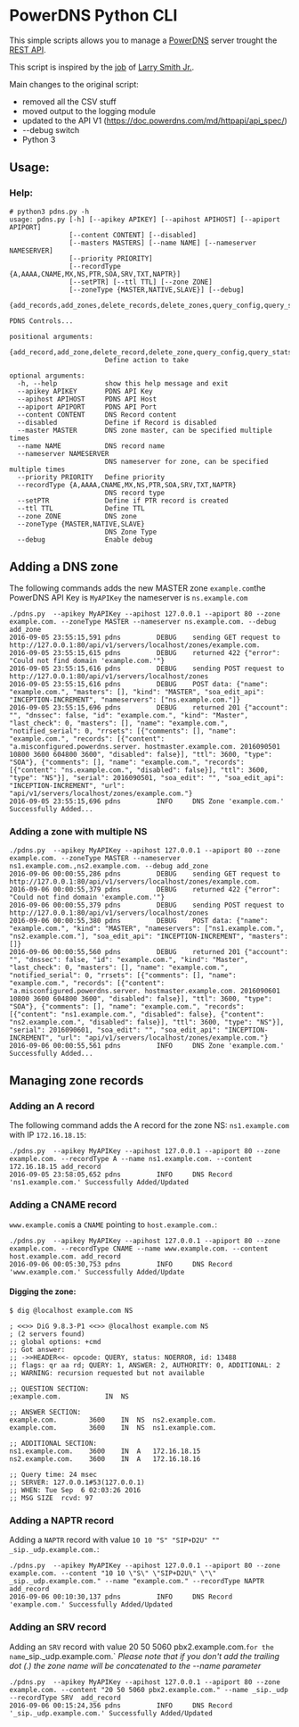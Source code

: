 # PowerDNS Python CLI

This simple scripts allows you to manage a [PowerDNS](https://www.powerdns.com/) server trought the [REST API](https://doc.powerdns.com/md/httpapi/README/).

This script is inspired by the [job](https://github.com/mrlesmithjr/python-powerdns-management) of [Larry Smith Jr.](http://everythingshouldbevirtual.com/).

Main changes to the original script:
    
* removed all the CSV stuff
* moved output to the logging module
* updated to the API V1 (https://doc.powerdns.com/md/httpapi/api_spec/)
* --debug switch
* Python 3

## Usage:

### Help:

```
# python3 pdns.py -h
usage: pdns.py [-h] [--apikey APIKEY] [--apihost APIHOST] [--apiport APIPORT]
               [--content CONTENT] [--disabled]
               [--masters MASTERS] [--name NAME] [--nameserver NAMESERVER]
               [--priority PRIORITY]
               [--recordType {A,AAAA,CNAME,MX,NS,PTR,SOA,SRV,TXT,NAPTR}]
               [--setPTR] [--ttl TTL] [--zone ZONE]
               [--zoneType {MASTER,NATIVE,SLAVE}] [--debug]
               {add_records,add_zones,delete_records,delete_zones,query_config,query_stats,query_zones}

PDNS Controls...

positional arguments:
  {add_record,add_zone,delete_record,delete_zone,query_config,query_stats,query_zone}
                        Define action to take

optional arguments:
  -h, --help            show this help message and exit
  --apikey APIKEY       PDNS API Key
  --apihost APIHOST     PDNS API Host
  --apiport APIPORT     PDNS API Port
  --content CONTENT     DNS Record content
  --disabled            Define if Record is disabled
  --master MASTER       DNS zone master, can be specified multiple times
  --name NAME           DNS record name
  --nameserver NAMESERVER
                        DNS nameserver for zone, can be specified multiple times
  --priority PRIORITY   Define priority
  --recordType {A,AAAA,CNAME,MX,NS,PTR,SOA,SRV,TXT,NAPTR}
                        DNS record type
  --setPTR              Define if PTR record is created
  --ttl TTL             Define TTL
  --zone ZONE           DNS zone
  --zoneType {MASTER,NATIVE,SLAVE}
                        DNS Zone Type
  --debug               Enable debug
```

## Adding a DNS zone

The following commands adds the new MASTER zone `example.com`the PowerDNS API Key is `MyAPIKey` the nameserver is `ns.example.com`

```
./pdns.py  --apikey MyAPIKey --apihost 127.0.0.1 --apiport 80 --zone example.com. --zoneType MASTER --nameserver ns.example.com. --debug add_zone
2016-09-05 23:55:15,591 pdns         DEBUG    sending GET request to http://127.0.0.1:80/api/v1/servers/localhost/zones/example.com.
2016-09-05 23:55:15,615 pdns         DEBUG    returned 422 {"error": "Could not find domain 'example.com.'"}
2016-09-05 23:55:15,616 pdns         DEBUG    sending POST request to http://127.0.0.1:80/api/v1/servers/localhost/zones
2016-09-05 23:55:15,616 pdns         DEBUG    POST data: {"name": "example.com.", "masters": [], "kind": "MASTER", "soa_edit_api": "INCEPTION-INCREMENT", "nameservers": ["ns.example.com."]}
2016-09-05 23:55:15,696 pdns         DEBUG    returned 201 {"account": "", "dnssec": false, "id": "example.com.", "kind": "Master", "last_check": 0, "masters": [], "name": "example.com.", "notified_serial": 0, "rrsets": [{"comments": [], "name": "example.com.", "records": [{"content": "a.misconfigured.powerdns.server. hostmaster.example.com. 2016090501 10800 3600 604800 3600", "disabled": false}], "ttl": 3600, "type": "SOA"}, {"comments": [], "name": "example.com.", "records": [{"content": "ns.example.com.", "disabled": false}], "ttl": 3600, "type": "NS"}], "serial": 2016090501, "soa_edit": "", "soa_edit_api": "INCEPTION-INCREMENT", "url": "api/v1/servers/localhost/zones/example.com."}
2016-09-05 23:55:15,696 pdns         INFO     DNS Zone 'example.com.' Successfully Added...
```

### Adding a zone with multiple NS

```
./pdns.py  --apikey MyAPIKey --apihost 127.0.0.1 --apiport 80 --zone example.com. --zoneType MASTER --nameserver ns1.example.com.,ns2.example.com. --debug add_zone
2016-09-06 00:00:55,286 pdns         DEBUG    sending GET request to http://127.0.0.1:80/api/v1/servers/localhost/zones/example.com.
2016-09-06 00:00:55,379 pdns         DEBUG    returned 422 {"error": "Could not find domain 'example.com.'"}
2016-09-06 00:00:55,379 pdns         DEBUG    sending POST request to http://127.0.0.1:80/api/v1/servers/localhost/zones
2016-09-06 00:00:55,380 pdns         DEBUG    POST data: {"name": "example.com.", "kind": "MASTER", "nameservers": ["ns1.example.com.", "ns2.example.com."], "soa_edit_api": "INCEPTION-INCREMENT", "masters": []}
2016-09-06 00:00:55,560 pdns         DEBUG    returned 201 {"account": "", "dnssec": false, "id": "example.com.", "kind": "Master", "last_check": 0, "masters": [], "name": "example.com.", "notified_serial": 0, "rrsets": [{"comments": [], "name": "example.com.", "records": [{"content": "a.misconfigured.powerdns.server. hostmaster.example.com. 2016090601 10800 3600 604800 3600", "disabled": false}], "ttl": 3600, "type": "SOA"}, {"comments": [], "name": "example.com.", "records": [{"content": "ns1.example.com.", "disabled": false}, {"content": "ns2.example.com.", "disabled": false}], "ttl": 3600, "type": "NS"}], "serial": 2016090601, "soa_edit": "", "soa_edit_api": "INCEPTION-INCREMENT", "url": "api/v1/servers/localhost/zones/example.com."}
2016-09-06 00:00:55,561 pdns         INFO     DNS Zone 'example.com.' Successfully Added...
```

## Managing zone records

### Adding an A record

The following command adds the A record for the zone NS: `ns1.example.com` with IP `172.16.18.15`:

```
./pdns.py  --apikey MyAPIKey --apihost 127.0.0.1 --apiport 80 --zone example.com. --recordType A --name ns1.example.com. --content 172.16.18.15 add_record
2016-09-05 23:58:05,652 pdns         INFO     DNS Record 'ns1.example.com.' Successfully Added/Updated
```

### Adding a CNAME record

`www.example.com`is a `CNAME` pointing to `host.example.com.`:

```
./pdns.py  --apikey MyAPIKey --apihost 127.0.0.1 --apiport 80 --zone example.com. --recordType CNAME --name www.example.com. --content host.example.com. add_record
2016-09-06 00:05:30,753 pdns         INFO     DNS Record 'www.example.com.' Successfully Added/Update
```

#### Digging the zone:

```
$ dig @localhost example.com NS

; <<>> DiG 9.8.3-P1 <<>> @localhost example.com NS
; (2 servers found)
;; global options: +cmd
;; Got answer:
;; ->>HEADER<<- opcode: QUERY, status: NOERROR, id: 13488
;; flags: qr aa rd; QUERY: 1, ANSWER: 2, AUTHORITY: 0, ADDITIONAL: 2
;; WARNING: recursion requested but not available

;; QUESTION SECTION:
;example.com.           IN  NS

;; ANSWER SECTION:
example.com.        3600    IN  NS  ns2.example.com.
example.com.        3600    IN  NS  ns1.example.com.

;; ADDITIONAL SECTION:
ns1.example.com.    3600    IN  A   172.16.18.15
ns2.example.com.    3600    IN  A   172.16.18.16

;; Query time: 24 msec
;; SERVER: 127.0.0.1#53(127.0.0.1)
;; WHEN: Tue Sep  6 02:03:26 2016
;; MSG SIZE  rcvd: 97
```

### Adding a NAPTR record

Adding a `NAPTR` record with value `10 10 "S" "SIP+D2U" "" _sip._udp.example.com.`: 

```
./pdns.py  --apikey MyAPIKey --apihost 127.0.0.1 --apiport 80 --zone example.com. --content "10 10 \"S\" \"SIP+D2U\" \"\" _sip._udp.example.com." --name "example.com." --recordType NAPTR  add_record 
2016-09-06 00:10:30,137 pdns         INFO     DNS Record 'example.com.' Successfully Added/Updated
```

### Adding an SRV record

Adding an `SRV` record with value 20 50 5060 pbx2.example.com.` for the name `_sip._udp.example.com.` *Please note that if you don't add the trailing dot (.) the zone name will be concatenated to the --name parameter*

```
./pdns.py  --apikey MyAPIKey --apihost 127.0.0.1 --apiport 80 --zone example.com. --content "20 50 5060 pbx2.example.com." --name _sip._udp --recordType SRV  add_record
2016-09-06 00:15:24,356 pdns         INFO     DNS Record '_sip._udp.example.com.' Successfully Added/Updated
```
